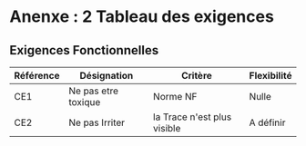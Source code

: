 # Anenxe : 2 Tableau des exigences
## Exigences Fonctionnelles
| Référence |  Désignation | Critère | Flexibilité |
|---|---|---|---|
| CE1 | Ne pas etre toxique | Norme NF | Nulle |
| CE2 | Ne pas Irriter | la Trace n'est plus visible | A définir |
